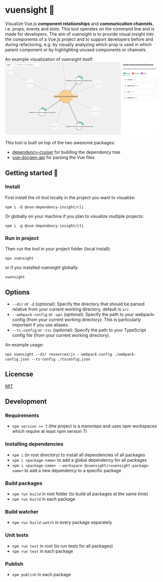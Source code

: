 # vuensight 👀
Visualize Vue.js **component relationships** and **communication channels**, i.e. props, events and slots. This tool operates on the
command line and is made for developers. The aim of vuensight is to provide visual insight into the components of a
Vue.js project and to support developers before and during refactoring, e.g. by visually analyzing which prop is used
in which parent component or by highlighting unused components or channels.

An example visualization of vuensight itself:
![demo image of vuensight](docs/vuensight-demo.png)

This tool is built on top of the two awesome packages:
- [dependency-cruiser](https://github.com/sverweij/dependency-cruiser) for building the dependency tree
- [vue-docgen-api](https://github.com/vue-styleguidist/vue-styleguidist/tree/dev/packages/vue-docgen-api) for parsing the Vue files

## Getting started 🚀
### Install
First install the cli tool locally in the project you want to visualize:
```
npm i -D @vue-dependency-insight/cli
```

Or globally on your machine if you plan to visualize multiple projects:
```
npm i -g @vue-dependency-insight/cli
```

### Run in project
Then run the tool in your project folder (local install):
```
npx vuensight
```
or if you installed vuensight globally:
```
vuensight
```


## Options
- `--dir` or `-d` (optional): Specify the directory that should be parsed relative from your current working directory, default is `src`
- `--webpack-config` or `-wpc` (optional): Specify the path to your webpack-config (from your current working directory). This is particularly important if you use aliases.
- `--ts-config` or `-tsc` (optional): Specify the path to your TypeScript config file (from your current working directory).

An example usage:
```
npx vuensight --dir resources/js --webpack-config ./webpack-config.json --ts-config ./tsconfig.json
```

## Licencse
[MIT](LICENSE.txt)


## Development
### Requirements
- `npm version >= 7` (the project is a monorepo and uses npm workspaces which require at least npm version 7)

### Installing dependencies
- `npm i` (in root directory) to install all dependencies of all packages
- `npm i <package-name>` to add a global dependency for all packages
- `npm i <package-name> --workspace @vuensight/<vuensight-package-name>` to add a new dependency to a specific package

### Build packages
- `npm run build` in root folder (to build all packages at the same time)
- `npm run build` in each package

### Build watcher
- `npm run build:watch` in every package separately

### Unit tests
- `npm run test` in root (to run tests for all packages)
- `npm run test` in each package

### Publish
- `npm publish` in each package
